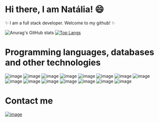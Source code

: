 # Hi there, I am Natália! 😄

✨ I am a full stack developer. Welcome to my github! ✨

![Anurag's GitHub stats](https://github-readme-stats.vercel.app/api?username=natferlima&include_all_commits=true&count_private=true&show_icons=true&theme=tokyonight)
[![Top Langs](https://github-readme-stats.vercel.app/api/top-langs/?username=natferlima&layout=compact&theme=tokyonight)](https://github.com/anuraghazra/github-readme-stats)

# Programming languages, databases and other technologies

![image](https://img.shields.io/badge/JavaScript-323330?style=for-the-badge&logo=javascript&logoColor=F7DF1E)
![image](https://img.shields.io/badge/React-20232A?style=for-the-badge&logo=react&logoColor=61DAFB)
![image](https://img.shields.io/badge/HTML5-E34F26?style=for-the-badge&logo=html5&logoColor=white)
![image](https://img.shields.io/badge/CSS3-1572B6?style=for-the-badge&logo=css3&logoColor=white)
![image](https://img.shields.io/badge/Node.js-339933?style=for-the-badge&logo=nodedotjs&logoColor=white)
![image](https://img.shields.io/badge/TypeScript-007ACC?style=for-the-badge&logo=typescript&logoColor=white)
![image](https://img.shields.io/badge/Python-FFD43B?style=for-the-badge&logo=python&logoColor=blue)
![image](https://img.shields.io/badge/MySQL-005C84?style=for-the-badge&logo=mysql&logoColor=white)
![image](https://img.shields.io/badge/MongoDB-4EA94B?style=for-the-badge&logo=mongodb&logoColor=white)
![image](https://img.shields.io/badge/Express.js-000000?style=for-the-badge&logo=express&logoColor=white)
![image](https://img.shields.io/badge/Jest-C21325?style=for-the-badge&logo=jest&logoColor=white)
![image](https://img.shields.io/badge/Mocha-8D6748?style=for-the-badge&logo=Mocha&logoColor=white)
![image](https://img.shields.io/badge/chai-A30701?style=for-the-badge&logo=chai&logoColor=white)
![image](https://img.shields.io/badge/Docker-2CA5E0?style=for-the-badge&logo=docker&logoColor=white)
![image](https://img.shields.io/badge/Heroku-430098?style=for-the-badge&logo=heroku&logoColor=white)

# Contact me
<a href="https://www.linkedin.com/in/nataliaferlima/">![image](https://img.shields.io/badge/LinkedIn-0077B5?style=for-the-badge&logo=linkedin&logoColor=white)</a>

